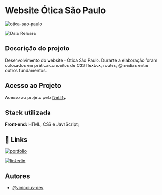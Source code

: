
# Website Ótica São Paulo

![otica-sao-paulo](https://github.com/viniccius-dev/otica-sao-paulo/assets/109040394/b2ad7f28-92d4-4d81-8f8e-3b1969e8908d)

![Date Release](https://img.shields.io/badge/date_release-jun/23-yellow.svg)

## Descrição do projeto

Desenvolvimento do website - Ótica São Paulo. Durante a elaboração foram colocados em prática conceitos de CSS flexbox, routes, @medias entre outros fundamentos.

## Acesso ao Projeto

Acesso ao projeto pelo [Netlify](https://oticasaopaulo.netlify.app/).
## Stack utilizada

**Front-end:** HTML, CSS e JavaScript;

## 🔗 Links
[![portfolio](https://img.shields.io/badge/portfolio-000?style=for-the-badge&logo=ko-fi&logoColor=white)](https://vinicciusdev.com/)

[![linkedin](https://img.shields.io/badge/linkedin-0A66C2?style=for-the-badge&logo=linkedin&logoColor=white)](https://www.linkedin.com/in/viniccius/)

## Autores

- [@viniccius-dev](https://github.com/viniccius-dev)
